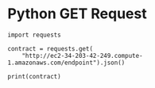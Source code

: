 # Python GET Request

```
import requests

contract = requests.get(
    "http://ec2-34-203-42-249.compute-1.amazonaws.com/endpoint").json()

print(contract)
```
